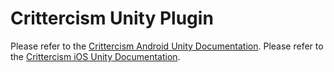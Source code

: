 # Crittercism Unity Plugin

Please refer to the [Crittercism Android Unity Documentation](http://docs.crittercism.com/development_platforms/integration_unity_android.html).
Please refer to the [Crittercism iOS Unity Documentation](http://docs.crittercism.com/development_platforms/integration_unity_ios.html).
